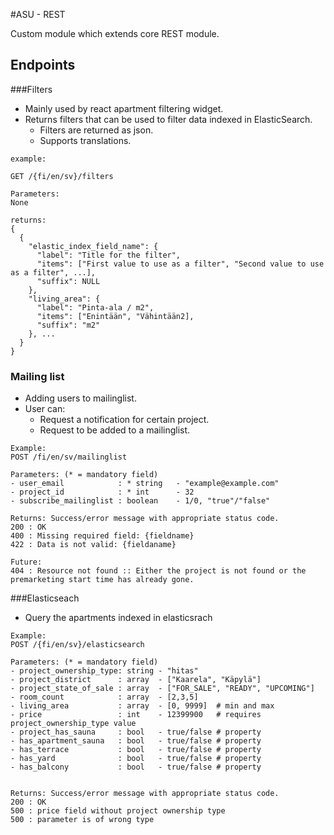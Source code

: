 #ASU - REST

Custom module which extends core REST module.

## Endpoints

###Filters

- Mainly used by react apartment filtering widget.
- Returns filters that can be used to filter data indexed in ElasticSearch.
  - Filters are returned as json.
  - Supports translations.

```
example:

GET /{fi/en/sv}/filters

Parameters:
None

returns:
{
  {
    "elastic_index_field_name": {
      "label": "Title for the filter",
      "items": ["First value to use as a filter", "Second value to use as a filter", ...],
      "suffix": NULL
    },
    "living_area": {
      "label": "Pinta-ala / m2",
      "items": ["Enintään", "Vähintään2],
      "suffix": "m2"
    }, ...
  }
}
```

### Mailing list

- Adding users to mailinglist.
- User can:
  - Request a notification for certain project.
  - Request to be added to a mailinglist.

```
Example:
POST /fi/en/sv/mailinglist

Parameters: (* = mandatory field)
- user_email            : * string   - "example@example.com"
- project_id            : * int      - 32
- subscribe_mailinglist : boolean    - 1/0, "true"/"false"

Returns: Success/error message with appropriate status code.
200 : OK
400 : Missing required field: {fieldname}
422 : Data is not valid: {fieldaname}

Future:
404 : Resource not found :: Either the project is not found or the premarketing start time has already gone.
```

###Elasticseach

- Query the apartments indexed in elasticsrach

```
Example:
POST /{fi/en/sv}/elasticsearch

Parameters: (* = mandatory field)
- project_ownership_type: string - "hitas"
- project_district      : array  - ["Kaarela", "Käpylä"]
- project_state_of_sale : array  - ["FOR_SALE", "READY", "UPCOMING"]
- room_count            : array  - [2,3,5]
- living_area           : array  - [0, 9999]  # min and max
- price                 : int    - 12399900   # requires project_ownership_type value
- project_has_sauna     : bool   - true/false # property
- has_apartment_sauna   : bool   - true/false # property
- has_terrace           : bool   - true/false # property
- has_yard              : bool   - true/false # property
- has_balcony           : bool   - true/false # property


Returns: Success/error message with appropriate status code.
200 : OK
500 : price field without project ownership type
500 : parameter is of wrong type

```
